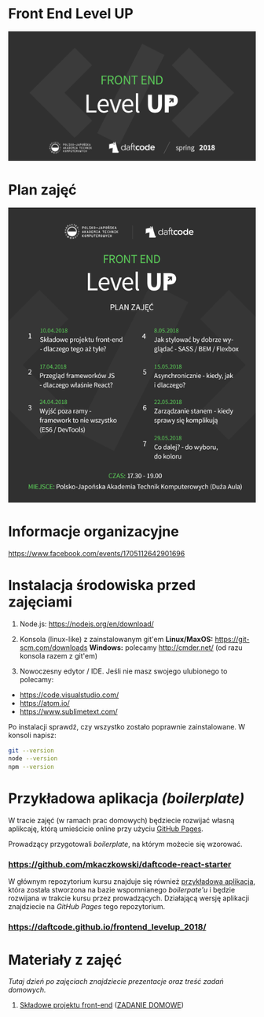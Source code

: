 # Front End Level UP

![logo kursu](assets/baner.png)

# Plan zajęć

![plan zajec](assets/plan_zajec.png)

# Informacje organizacyjne

https://www.facebook.com/events/1705112642901696

# Instalacja środowiska przed zajęciami

1. Node.js: https://nodejs.org/en/download/

2. Konsola (linux-like) z zainstalowanym git'em
**Linux/MaxOS:** https://git-scm.com/downloads
**Windows:** polecamy http://cmder.net/  (od razu konsola razem z git'em)

3. Nowoczesny edytor / IDE. Jeśli nie masz swojego ulubionego to polecamy:
 - https://code.visualstudio.com/
 - https://atom.io/
 - https://www.sublimetext.com/

Po instalacji sprawdź, czy wszystko zostało poprawnie zainstalowane.
W konsoli napisz:
```sh
git --version
node --version
npm --version
```

# Przykładowa aplikacja *(boilerplate)*

W tracie zajęć (w ramach prac domowych) będziecie rozwijać własną aplikcaję, którą umieścicie online przy użyciu [GitHub Pages](https://pages.github.com/).

Prowadzący przygotowali *boilerplate*, na którym możecie się wzorować.
### https://github.com/mkaczkowski/daftcode-react-starter


W głównym repozytorium kursu znajduje się również [przykładowa aplikacja](sample_app), która została stworzona na bazie wspomnianego *boilerpate'u* i będzie rozwijana w trakcie kursu przez prowadzących. Działającą wersję aplikacji znajdziecie na *GitHub Pages* tego repozytorium.
### https://daftcode.github.io/frontend_levelup_2018/

# Materiały z zajęć

*Tutaj dzień po zajęciach znajdziecie prezentacje oraz treść zadań domowych.*

1. [Składowe projektu front-end](./01_skladowe_projektu_frontend.md) ([ZADANIE DOMOWE](./01b_zadanie_domowe.md))
